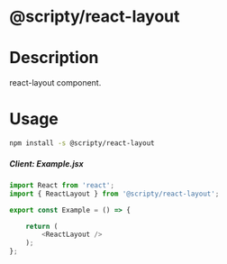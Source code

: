 # @scripty/react-layout

# Description

react-layout component.

# Usage
```bash
npm install -s @scripty/react-layout
```

##### Client: Example.jsx

```javascript
import React from 'react';
import { ReactLayout } from '@scripty/react-layout';

export const Example = () => {

    return (
        <ReactLayout />
    );
};
```
